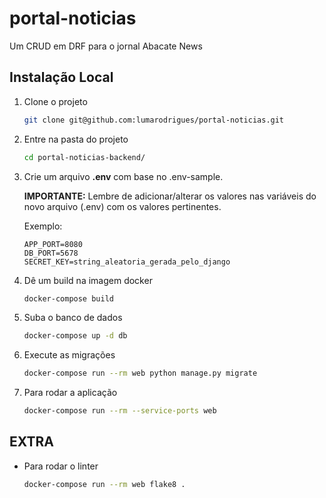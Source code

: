 # portal-noticias
Um CRUD em DRF para o jornal Abacate News

## Instalação Local

1. Clone o projeto

    ```bash
    git clone git@github.com:lumarodrigues/portal-noticias.git
    ```

2. Entre na pasta do projeto
    ```bash
    cd portal-noticias-backend/
    ```

3. Crie um arquivo **.env** com base no .env-sample.

    **IMPORTANTE:** Lembre de adicionar/alterar os valores nas variáveis do novo arquivo (.env)
    com os valores pertinentes.

    Exemplo:
    ```
    APP_PORT=8080
    DB_PORT=5678
    SECRET_KEY=string_aleatoria_gerada_pelo_django
    ```

4. Dê um build na imagem docker

    ```bash
    docker-compose build
    ```

5. Suba o banco de dados

    ```bash
    docker-compose up -d db
    ```

6. Execute as migrações

    ```bash
    docker-compose run --rm web python manage.py migrate
    ```

7. Para rodar a aplicação

    ```bash
    docker-compose run --rm --service-ports web
    ```

## EXTRA

* Para rodar o linter

    ```bash
    docker-compose run --rm web flake8 .
    ```
